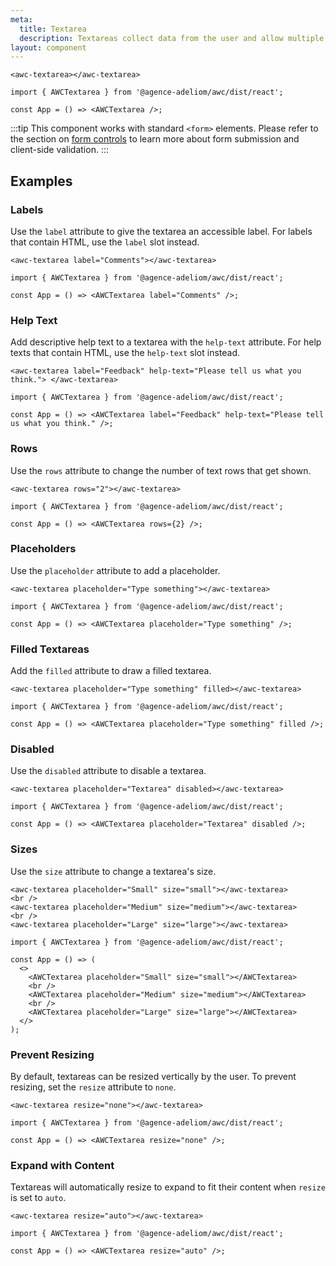 ```yaml
---
meta:
  title: Textarea
  description: Textareas collect data from the user and allow multiple lines of text.
layout: component
---
```


```html:preview
<awc-textarea></awc-textarea>
```

```jsx:react
import { AWCTextarea } from '@agence-adeliom/awc/dist/react';

const App = () => <AWCTextarea />;
```

:::tip
This component works with standard `<form>` elements. Please refer to the section on [form controls](/getting-started/form-controls) to learn more about form submission and client-side validation.
:::

## Examples

### Labels

Use the `label` attribute to give the textarea an accessible label. For labels that contain HTML, use the `label` slot instead.

```html:preview
<awc-textarea label="Comments"></awc-textarea>
```

```jsx:react
import { AWCTextarea } from '@agence-adeliom/awc/dist/react';

const App = () => <AWCTextarea label="Comments" />;
```

### Help Text

Add descriptive help text to a textarea with the `help-text` attribute. For help texts that contain HTML, use the `help-text` slot instead.

```html:preview
<awc-textarea label="Feedback" help-text="Please tell us what you think."> </awc-textarea>
```

```jsx:react
import { AWCTextarea } from '@agence-adeliom/awc/dist/react';

const App = () => <AWCTextarea label="Feedback" help-text="Please tell us what you think." />;
```

### Rows

Use the `rows` attribute to change the number of text rows that get shown.

```html:preview
<awc-textarea rows="2"></awc-textarea>
```

```jsx:react
import { AWCTextarea } from '@agence-adeliom/awc/dist/react';

const App = () => <AWCTextarea rows={2} />;
```

### Placeholders

Use the `placeholder` attribute to add a placeholder.

```html:preview
<awc-textarea placeholder="Type something"></awc-textarea>
```

```jsx:react
import { AWCTextarea } from '@agence-adeliom/awc/dist/react';

const App = () => <AWCTextarea placeholder="Type something" />;
```

### Filled Textareas

Add the `filled` attribute to draw a filled textarea.

```html:preview
<awc-textarea placeholder="Type something" filled></awc-textarea>
```

```jsx:react
import { AWCTextarea } from '@agence-adeliom/awc/dist/react';

const App = () => <AWCTextarea placeholder="Type something" filled />;
```

### Disabled

Use the `disabled` attribute to disable a textarea.

```html:preview
<awc-textarea placeholder="Textarea" disabled></awc-textarea>
```

```jsx:react
import { AWCTextarea } from '@agence-adeliom/awc/dist/react';

const App = () => <AWCTextarea placeholder="Textarea" disabled />;
```

### Sizes

Use the `size` attribute to change a textarea's size.

```html:preview
<awc-textarea placeholder="Small" size="small"></awc-textarea>
<br />
<awc-textarea placeholder="Medium" size="medium"></awc-textarea>
<br />
<awc-textarea placeholder="Large" size="large"></awc-textarea>
```

```jsx:react
import { AWCTextarea } from '@agence-adeliom/awc/dist/react';

const App = () => (
  <>
    <AWCTextarea placeholder="Small" size="small"></AWCTextarea>
    <br />
    <AWCTextarea placeholder="Medium" size="medium"></AWCTextarea>
    <br />
    <AWCTextarea placeholder="Large" size="large"></AWCTextarea>
  </>
);
```

### Prevent Resizing

By default, textareas can be resized vertically by the user. To prevent resizing, set the `resize` attribute to `none`.

```html:preview
<awc-textarea resize="none"></awc-textarea>
```

```jsx:react
import { AWCTextarea } from '@agence-adeliom/awc/dist/react';

const App = () => <AWCTextarea resize="none" />;
```

### Expand with Content

Textareas will automatically resize to expand to fit their content when `resize` is set to `auto`.

```html:preview
<awc-textarea resize="auto"></awc-textarea>
```

```jsx:react
import { AWCTextarea } from '@agence-adeliom/awc/dist/react';

const App = () => <AWCTextarea resize="auto" />;
```
